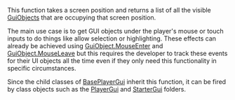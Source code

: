 This function takes a screen position and returns a list of all the visible [GuiObjects](https://developer.roblox.com/en-us/api-reference/class/GuiObject) that are occupying that screen position.

The main use case is to get GUI objects under the player's mouse or touch inputs to do things like allow selection or highlighting. These effects can already be achieved using [GuiObject.MouseEnter](https://developer.roblox.com/en-us/api-reference/event/GuiObject/MouseEnter) and [GuiObject.MouseLeave](https://developer.roblox.com/en-us/api-reference/event/GuiObject/MouseLeave) but this requires the developer to track these events for their UI objects all the time even if they only need this functionality in specific circumstances.

Since the child classes of [BasePlayerGui](https://developer.roblox.com/en-us/api-reference/class/BasePlayerGui) inherit this function, it can be fired by class objects such as the [PlayerGui](https://developer.roblox.com/en-us/api-reference/class/PlayerGui) and [StarterGui](https://developer.roblox.com/en-us/api-reference/class/StarterGui) folders.